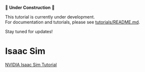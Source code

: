 🚧 **Under Construction** 🚧

This tutorial is currently under development.  
For documentation and tutorials, please see [tutorials/README.md](tutorials/README.md).

Stay tuned for updates!

# Isaac Sim
[NVIDIA Isaac Sim Tutorial](https://developer.nvidia.com/isaac/sim)